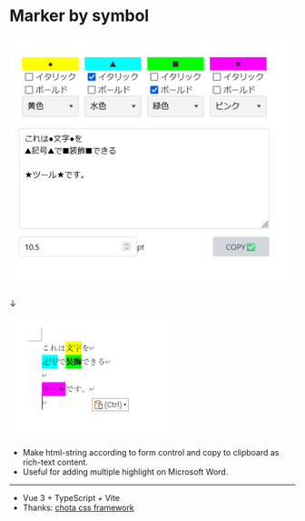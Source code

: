 # Marker by symbol

![img](./images/capture.png)

↓

![img](./images/word.png)

- Make html-string according to form control and copy to clipboard as rich-text content.
- Useful for adding multiple highlight on Microsoft Word.


---
- Vue 3 + TypeScript + Vite
- Thanks: [chota css framework](https://jenil.github.io/chota/)
